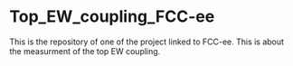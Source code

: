 # Top_EW_coupling_FCC-ee
This is the repository of one of the project linked to FCC-ee. This is about the measurment of the top EW coupling.
